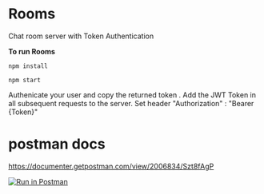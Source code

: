 
# Rooms

Chat room server with Token Authentication

  
**To run Rooms**

    npm install

    npm start

Authenicate your user and copy the returned token .
Add the JWT Token in all subsequent requests to the server.
Set header "Authorization" : "Bearer {Token}"
  

# postman docs

  

https://documenter.getpostman.com/view/2006834/Szt8fAgP

[![Run in Postman](https://run.pstmn.io/button.svg)](https://app.getpostman.com/run-collection/caa46c261c37ae08f191)